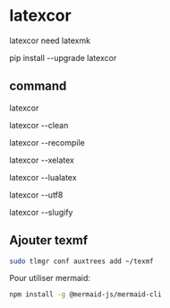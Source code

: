 # latexcor

latexcor need latexmk

pip install --upgrade latexcor

## command

latexcor

latexcor --clean

latexcor --recompile

latexcor --xelatex

latexcor --lualatex

latexcor --utf8

latexcor --slugify

## Ajouter texmf

```bash
sudo tlmgr conf auxtrees add ~/texmf
```

Pour utiliser mermaid:

```bash
npm install -g @mermaid-js/mermaid-cli
```
